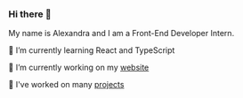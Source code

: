 ### Hi there 👋

My name is Alexandra and I am a Front-End Developer Intern.

🌱 I’m currently learning React and TypeScript

🌱 I’m currently working on my [website](https://alexandracaulea.com)

🌱 I've worked on many [projects](https://my-projects.netlify.app/)

<!--
**alexandracaulea/alexandracaulea** is a ✨ _special_ ✨ repository because its `README.md` (this file) appears on your GitHub profile.

Here are some ideas to get you started:

- 🔭 I’m currently working on ...
- 🌱 I’m currently learning ...
- 👯 I’m looking to collaborate on ...
- 🤔 I’m looking for help with ...
- 💬 Ask me about ...
- 📫 How to reach me: ...
- 😄 Pronouns: ...
- ⚡ Fun fact: ...
-->

